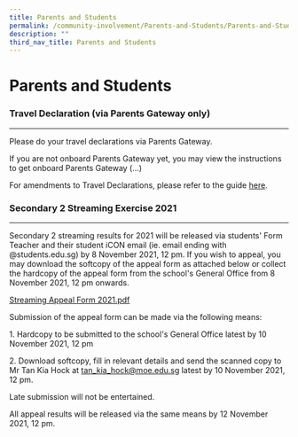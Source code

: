 ```yaml
---
title: Parents and Students
permalink: /community-involvement/Parents-and-Students/Parents-and-Students/permalink/
description: ""
third_nav_title: Parents and Students
---
```

Parents and Students
====================

### Travel Declaration (via Parents Gateway only)
---------------------------------------------

Please do your travel declarations via Parents Gateway.  
  
If you are not onboard Parents Gateway yet, you may view the instructions to get onboard Parents Gateway (...)

For amendments to Travel Declarations, please refer to the guide [here](/files/Amending%20Travel%20Declarations%20on%20PG.pdf).

### Secondary 2 Streaming Exercise 2021
-----------------------------------

Secondary 2 streaming results for 2021 will be released via students' Form Teacher and their student iCON email (ie. email ending with @students.edu.sg) by 8 November 2021, 12 pm. If you wish to appeal, you may download the softcopy of the appeal form as attached below or collect the hardcopy of the appeal form from the school's General Office from 8 November 2021, 12 pm onwards.

[Streaming Appeal Form 2021.pdf](/files/Streaming%20Appeal%20Form%202021.pdf)

Submission of the appeal form can be made via the following means:  
  
1\. Hardcopy to be submitted to the school's General Office latest by 10 November 2021, 12 pm  
  
2\. Download softcopy, fill in relevant details and send the scanned copy to Mr Tan Kia Hock at tan_kia_hock@moe.edu.sg latest by 10 November 2021, 12 pm.  
  
Late submission will not be entertained.  
  
All appeal results will be released via the same means by 12 November 2021, 12 pm.